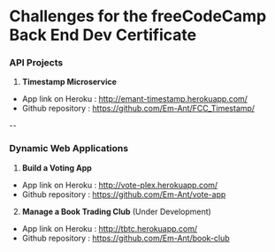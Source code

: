 
# Challenges for the freeCodeCamp Back End Dev Certificate

### API Projects

1. **Timestamp Microservice**
 * App link on Heroku : http://emant-timestamp.herokuapp.com/
 * Github repository : https://github.com/Em-Ant/FCC_Timestamp/

--

### Dynamic Web Applications

1. **Build a Voting App**
 * App link on Heroku : http://vote-plex.herokuapp.com/
 * Github repository : https://github.com/Em-Ant/vote-app


2. **Manage a Book Trading Club** (Under Development)
 * App link on Heroku : http://tbtc.herokuapp.com/
 * Github repository : https://github.com/Em-Ant/book-club
